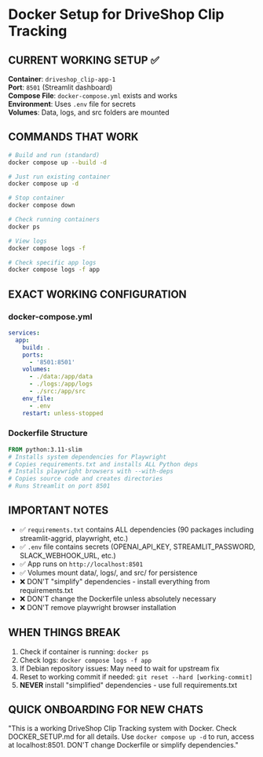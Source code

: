 # Docker Setup for DriveShop Clip Tracking

## CURRENT WORKING SETUP ✅

**Container**: `driveshop_clip-app-1`  
**Port**: `8501` (Streamlit dashboard)  
**Compose File**: `docker-compose.yml` exists and works  
**Environment**: Uses `.env` file for secrets  
**Volumes**: Data, logs, and src folders are mounted

## COMMANDS THAT WORK

```bash
# Build and run (standard)
docker compose up --build -d

# Just run existing container
docker compose up -d

# Stop container
docker compose down

# Check running containers
docker ps

# View logs
docker compose logs -f

# Check specific app logs
docker compose logs -f app
```

## EXACT WORKING CONFIGURATION

### docker-compose.yml
```yaml
services:
  app:
    build: .
    ports:
      - '8501:8501'
    volumes:
      - ./data:/app/data
      - ./logs:/app/logs
      - ./src:/app/src
    env_file:
      - .env
    restart: unless-stopped
```

### Dockerfile Structure
```dockerfile
FROM python:3.11-slim
# Installs system dependencies for Playwright
# Copies requirements.txt and installs ALL Python deps
# Installs playwright browsers with --with-deps
# Copies source code and creates directories
# Runs Streamlit on port 8501
```

## IMPORTANT NOTES

- ✅ `requirements.txt` contains ALL dependencies (90 packages including streamlit-aggrid, playwright, etc.)
- ✅ `.env` file contains secrets (OPENAI_API_KEY, STREAMLIT_PASSWORD, SLACK_WEBHOOK_URL, etc.)
- ✅ App runs on `http://localhost:8501`
- ✅ Volumes mount data/, logs/, and src/ for persistence
- ❌ DON'T "simplify" dependencies - install everything from requirements.txt
- ❌ DON'T change the Dockerfile unless absolutely necessary
- ❌ DON'T remove playwright browser installation

## WHEN THINGS BREAK

1. Check if container is running: `docker ps`
2. Check logs: `docker compose logs -f app`
3. If Debian repository issues: May need to wait for upstream fix
4. Reset to working commit if needed: `git reset --hard [working-commit]`
5. **NEVER** install "simplified" dependencies - use full requirements.txt

## QUICK ONBOARDING FOR NEW CHATS

"This is a working DriveShop Clip Tracking system with Docker. Check DOCKER_SETUP.md for all details. Use `docker compose up -d` to run, access at localhost:8501. DON'T change Dockerfile or simplify dependencies." 